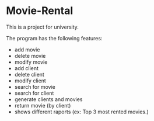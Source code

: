# Movie-Rental

This is a project for university.

The program has the following features:
- add movie
- delete movie
- modify movie
- add client
- delete client
- modify client
- search for movie
- search for client
- generate clients and movies
- return movie (by client)
- shows different raports (ex: Top 3 most rented movies.)
